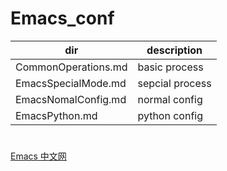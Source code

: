 # Emacs_conf
dir | description
-- | --
CommonOperations.md | basic process
EmacsSpecialMode.md | sepcial process
EmacsNomalConfig.md | normal config
EmacsPython.md | python config	
# 
[Emacs 中文网](https://emacs-china.org/)
